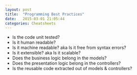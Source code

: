 ```yaml
---
layout: post
title:  "Programming Best Practices"
date:   2015-03-01 21:05:44
categories: Cheatsheets
---
```


* Is the code unit tested?
* Is it human readable?
* Is it machine readable? aka Is it free from syntax errors?
* Is it extensible? aka Is it scalable?
* Does the business logic belong in the models?
* Does the presentation logic belong in the controllers?
* Is the reusable code extracted out of models & controllers?

